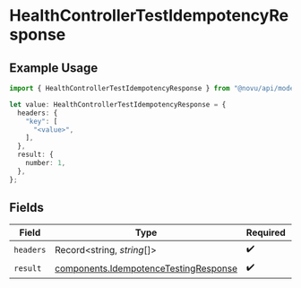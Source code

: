 # HealthControllerTestIdempotencyResponse

## Example Usage

```typescript
import { HealthControllerTestIdempotencyResponse } from "@novu/api/models/operations";

let value: HealthControllerTestIdempotencyResponse = {
  headers: {
    "key": [
      "<value>",
    ],
  },
  result: {
    number: 1,
  },
};
```

## Fields

| Field                                                                                          | Type                                                                                           | Required                                                                                       | Description                                                                                    |
| ---------------------------------------------------------------------------------------------- | ---------------------------------------------------------------------------------------------- | ---------------------------------------------------------------------------------------------- | ---------------------------------------------------------------------------------------------- |
| `headers`                                                                                      | Record<string, *string*[]>                                                                     | :heavy_check_mark:                                                                             | N/A                                                                                            |
| `result`                                                                                       | [components.IdempotenceTestingResponse](../../models/components/idempotencetestingresponse.md) | :heavy_check_mark:                                                                             | N/A                                                                                            |